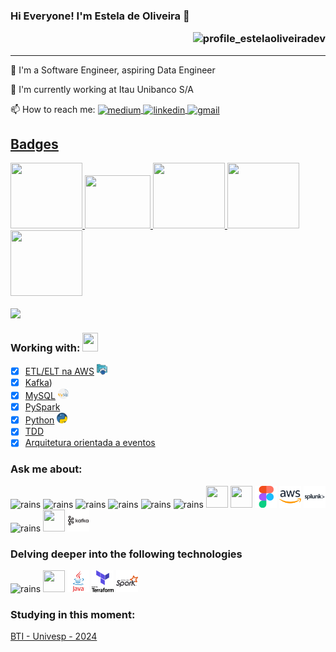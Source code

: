 ﻿### Hi Everyone! I'm Estela de Oliveira 🖖 <p align="right"> <img src="https://komarev.com/ghpvc/?username=estelaoliveiradev&label=Profile%20views&color=0e75b6&style=flat" alt="profile_estelaoliveiradev" /> </p>
---

<p>🔭 I'm  a Software Engineer, aspiring Data Engineer</p>
<p>💼 I'm currently working at Itau Unibanco S/A </p>
<p>📫 How to reach me:
    </a>
  <a href="https://medium.com/@violaum2015" target="_blank">
  <img align="center" height="22" alt="medium" src="https://img.shields.io/badge/medium-000000?logo=medium"/>
  
  </a>
  <a href="https://www.linkedin.com/in/estela-oliveira-989628104/" target="_blank">
   <img align="center" height="22" alt="linkedin" src="https://img.shields.io/badge/Estela&nbsp;Oliveira-0077B5?style=for-the-badge&logo=linkedin&logoColor=white"/>
  </a>
  <a href="mailto: violaum2015@gmail.com" target="_blank">
    <img align="center" height="22" alt="gmail" src="https://img.shields.io/badge/estela.oliveira.cont@gmail.com-D14836?style=for-the-badge&logo=gmail&logoColor=white"/>

</p>

## Badges
 <p float="left">
 </a>
 <a href="https://www.credly.com/badges/0d95a107-8021-460f-a11a-a28cdc5cec92/public_url" target="_blank">
 <img src="https://images.credly.com/size/340x340/images/00634f82-b07f-4bbd-a6bb-53de397fc3a6/image.png" width=115 height=105> 
  <a href="https://www.credly.com/badges/22739c64-5367-49b8-9529-bb30a1697648/linked_in?t=sf2sp0" target="_blank">
 <img src="https://images.credly.com/size/340x340/images/1253a20d-203c-4077-a7c8-7289af825486/image.png" width=105 height=85> 
 </a>
  </a>
 <a href="https://www.credly.com/badges/db28c10b-1dab-43a8-82e4-afe481df14f7/public_url" target="_blank">
 <img src="https://images.credly.com/size/110x110/images/3bb81f31-b826-4462-8758-d25d2d43083c/image.png" width=115 height=105> 
 </a>
 </a>
 <a href="https://www.credly.com/badges/db28c10b-1dab-43a8-82e4-afe481df14f7" target="_blank">
 <img src="https://images.credly.com/size/340x340/images/3bb81f31-b826-4462-8758-d25d2d43083c/image.png" width=115 height=105> 
 </a>
  </a>
 <a href="https://www.credly.com/earner/earned/badge/88ada590-5cf5-4a89-9bbf-17051c8854ab" target="_blank">
 <img src="https://images.credly.com/size/340x340/images/27224c08-f61c-4d82-b929-325f96af326a/image.png" width=115 height=105> 
 </a>
 </p>
 
 <a href="https://github.com/anuraghazra/github-readme-stats"><img align="center" src="https://github-readme-stats.vercel.app/api/top-langs/?username=estelaoliveiradev&layout=compact&theme=highcontrast&hide_border=true" /></a> 

### Working with: <img src = "https://github.com/ste2021/images-icons/blob/master/programmer.svg" width=25 height=30 />
- [x] [ETL/ELT na AWS](https://aws.amazon.com/pt/)  <img src = "https://github.com/ste2021/images-icons/blob/master/pasta-cloud.png" width=17 height=17 />
- [x] [Kafka](https://kafka.apache.org/))
- [x] [MySQL](https://www.w3schools.com/sql/)  <img src = "https://github.com/ste2021/images-icons/blob/master/mysql.png" width=17 height=17 />
- [x] [PySpark](https://spark.apache.org/docs/latest/api/python/index.html) 
- [x] [Python](https://www.python.org/)  <img src = "https://github.com/ste2021/images-icons/blob/master/pitao.png" width=17 height=17 />
- [x] [TDD](https://engsoftmoderna.info/artigos/ddd.html#:~:text=Os%20princ%C3%ADpios%20defendidos%20por%20DDD,neg%C3%B3cio%20que%20ele%20pretende%20resolver.)
- [x] [Arquitetura orientada a eventos](https://www.djangoproject.com/](https://aws.amazon.com/pt/event-driven-architecture/))
      
### Ask me about:
<p float="left">
<img src="https://cdn.jsdelivr.net/gh/devicons/devicon/icons/python/python-original.svg" alt="rains" style="max-width:100%;" width=35 height=35 />
<img src="https://cdn.jsdelivr.net/gh/devicons/devicon/icons/mysql/mysql-original.svg" alt="rains" style="max-width:100%;" width=35 height=35 />
<img src="https://cdn.jsdelivr.net/gh/devicons/devicon/icons/javascript/javascript-original.svg" alt="rains" style="max-width:100%;" width=35 height=35 />
<img src="https://cdn.jsdelivr.net/gh/devicons/devicon/icons/html5/html5-original.svg" alt="rains" style="max-width:100%;" width=35 height=35 />
<img src="https://cdn.jsdelivr.net/gh/devicons/devicon/icons/css3/css3-original.svg" alt="rains" style="max-width:100%;" width=35 height=35 />
<img src="https://cdn.jsdelivr.net/gh/devicons/devicon/icons/bootstrap/bootstrap-original.svg" alt="rains" style="max-width:100%;" width=35 height=35 />
<img src="https://cdn.jsdelivr.net/gh/devicons/devicon/icons/jupyter/jupyter-original-wordmark.svg" width=35 height=35 />
<img src="https://cdn.jsdelivr.net/gh/devicons/devicon/icons/markdown/markdown-original.svg" width=35 height=35/>
<img src="https://github.com/devicons/devicon/blob/master/icons/figma/figma-original.svg" width=35 height=35/>
<img src="https://github.com/devicons/devicon/blob/master/icons/amazonwebservices/amazonwebservices-original-wordmark.svg" width=35 height =35/>
  <img src="https://github.com/devicons/devicon/blob/master/icons/splunk/splunk-original-wordmark.svg" width=35 height=35 />
 <img src="https://cdn.jsdelivr.net/gh/devicons/devicon/icons/numpy/numpy-original.svg" alt="rains" style="max-width:100%;" width=35 height=35 />
<img src="https://cdn.jsdelivr.net/gh/devicons/devicon/icons/pandas/pandas-original-wordmark.svg" width=35 height=35 />
<img src="https://github.com/devicons/devicon/blob/master/icons/apachekafka/apachekafka-original-wordmark.svg" width=35 height=35 />
</p>


### Delving deeper into the following technologies
<p float="left">
<img src="https://cdn.jsdelivr.net/gh/devicons/devicon/icons/django/django-plain.svg" alt="rains" style="max-width:100%;" width=35 height=35/>
<img src="https://cdn.jsdelivr.net/gh/devicons/devicon/icons/google/google-original.svg" width=35 height=35/>

 <img src="https://github.com/devicons/devicon/blob/master/icons/java/java-original-wordmark.svg" width=35 height=35 />

  <img src="https://github.com/devicons/devicon/blob/master/icons/terraform/terraform-original-wordmark.svg" width=35 height=35 />
   <img src="https://github.com/devicons/devicon/blob/master/icons/apachespark/apachespark-original-wordmark.svg" width=35 height=35 />

 <p float="left">


<!-- ESTUDANDO NESSE MOMENTO -->
### Studying in this moment:
 <a href="https://univesp.br/cursos/bacharel-em-tecnologia-da-informacao" target="_blank">BTI - Univesp - 2024</a>



